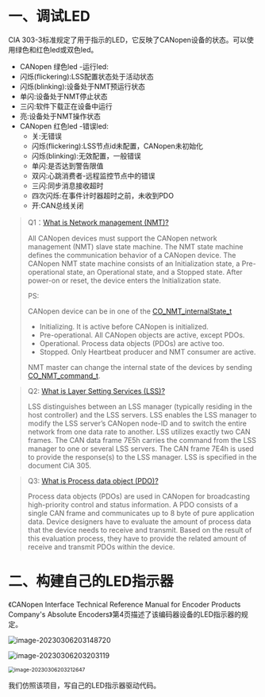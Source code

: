 

# 一、调试LED

CIA 303-3标准规定了用于指示的LED，它反映了CANopen设备的状态。可以使用绿色和红色led或双色led。

-  CANopen 绿色led -运行led:
  - 闪烁(flickering):LSS配置状态处于活动状态
  - 闪烁(blinking):设备处于NMT预运行状态
  - 单闪:设备处于NMT停止状态 
  - 三闪:软件下载正在设备中运行 
  - 亮:设备处于NMT操作状态 
- CANopen 红色led -错误led:
  - 关:无错误 
  - 闪烁(flickering):LSS节点id未配置，CANopen未初始化
  - 闪烁(blinking):无效配置，一般错误 
  - 单闪:是否达到警告限值 
  - 双闪:心跳消费者-远程监控节点中的错误
  - 三闪:同步消息接收超时 
  - 四次闪烁:在事件计时器超时之前，未收到PDO 
  - 开:CAN总线关闭

> Q1：[What is Network management (NMT)?](https://www.can-cia.org/can-knowledge/canopen/network-management/)
>
> All CANopen devices must support the CANopen network management (NMT) slave state machine. The NMT state machine defines the communication behavior of a CANopen device. The CANopen NMT state machine consists of an Initialization state, a Pre-operational state, an Operational state, and a Stopped state. After power-on or reset, the device enters the Initialization state.
>
> PS:
>
> CANopen device can be in one of the [CO_NMT_internalState_t](https://canopennode.github.io/CANopenSocket/group__CO__NMT__Heartbeat.html#ga1e8c2a6c0fd4a33183503d25a7c6d744)
>
> - Initializing. It is active before CANopen is initialized.
> - Pre-operational. All CANopen objects are active, except PDOs.
> - Operational. Process data objects (PDOs) are active too.
> - Stopped. Only Heartbeat producer and NMT consumer are active.
>
> NMT master can change the internal state of the devices by sending [CO_NMT_command_t](https://canopennode.github.io/CANopenSocket/group__CO__NMT__Heartbeat.html#gac396242e2e12ef6b0b22ff48636bc4eb).

> Q2: [What is Layer Setting Services (LSS)?](https://www.can-cia.org/can-knowledge/canopen/cia305/)
>
> LSS distinguishes between an LSS manager (typically residing in the host controller) and the LSS servers. LSS enables the LSS manager to modify the LSS server’s CANopen node-ID and to switch the entire network from one data rate to another. LSS utilizes exactly two CAN frames. The CAN data frame 7E5h carries the command from the LSS manager to one or several LSS servers. The CAN frame 7E4h is used to provide the response(s) to the LSS manager. LSS is specified in the document CiA 305.

> Q3: [What is Process data object (PDO)?](https://www.can-cia.org/can-knowledge/canopen/pdo-protocol/)
>
> Process data objects (PDOs) are used in CANopen for broadcasting high-priority control and status information. A PDO consists of a single CAN frame and communicates up to 8 byte of pure application data. Device designers have to evaluate the amount of process data that the device needs to receive and transmit. Based on the result of this evaluation process, they have to provide the related amount of receive and transmit PDOs within the device.

# 二、构建自己的LED指示器

《CANopen Interface Technical Reference Manual for Encoder Products Company's Absolute Encoders》第4页描述了该编码器设备的LED指示器的规定。

![image-20230306203148720](https://img2023.cnblogs.com/blog/1423856/202303/1423856-20230306203151823-31669465.png)

![image-20230306203203119](https://img2023.cnblogs.com/blog/1423856/202303/1423856-20230306203204335-749755377.png)

<img src="https://img2023.cnblogs.com/blog/1423856/202303/1423856-20230306203213889-1852718379.png" alt="image-20230306203212647" style="zoom: 75%;" />

我们仿照该项目，写自己的LED指示器驱动代码。

